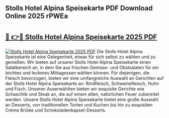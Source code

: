 ## Stolls Hotel Alpina Speisekarte PDF Download Online 2025 rPWEa

# <h2><a href="http://gc8nimk.nevu.top/?p=Stolls+Hotel+Alpina+Speisekarte">🔗 👉🔴 Stolls Hotel Alpina Speisekarte 2025 PDF</a></h2>

[![Stolls Hotel Alpina Speisekarte 2025 PDF](https://i.imgur.com/dBaPXMq.png)](http://gc8nimk.nevu.top/?p=Stolls+Hotel+Alpina+Speisekarte)
Die Stolls Hotel Alpina Speisekarte ist eine Gelegenheit, etwas für sich selbst zu wählen und zu genießen. Wir bieten auf unserer Stolls Hotel Alpina Speisekarte einen Salatbereich an, in dem Sie aus frischen Gemüse- und Obstsalaten für ein leichtes und leckeres Mittagessen wählen können. Für diejenigen, die Fleisch bevorzugen, bieten wir eine umfangreiche Auswahl an Gerichten auf der Stolls Hotel Alpina Speisekarte an: Rindfleisch, Schweinefleisch, Huhn und Fisch. Unseren Auserwählten bieten wir exquisite Gerichte wie Schaschlik und Steak an, die auf einem alten, natürlichen Feuer zubereitet werden. Unsere Stolls Hotel Alpina Speisekarte bietet eine große Auswahl an Desserts, von traditionellen Torten und Kuchen bis hin zu exquisiten Crème Brûlée und Schokoladenkapsel-Desserts.
